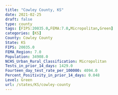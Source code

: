 ```yaml
---
title: "Cowley County, KS"
date: 2021-02-25
draft: false
type: county
tags: [FIPS:20035.0,FEMA:7.0,Micropolitan,Green]
categories: [KS]
County: Cowley County
State: KS
FIPS: 20035.0
FEMA_Region: 7.0
Population: 34908.0
NCHS_Urban_Rural_Classification: Micropolitan
Tests_in_prior_14_days: 1429.0
Fourteen_day_test_rate_per_100000: 4094.0
Percent_Positivity_in_prior_14_days: 0.048
Level: Green
url: /states/KS/cowley-county
---
```



